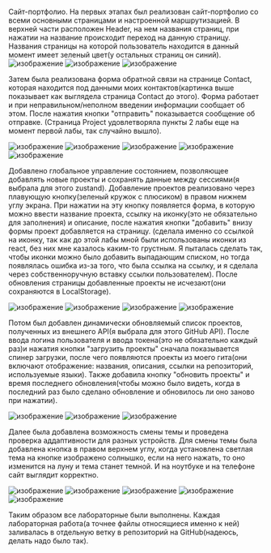 Сайт-портфолио.
На первых этапах был реализован сайт-портфолио со всеми основными страницами и настроенной маршрутизацией. В верхней части расположен Header, на нем названия страниц, при нажатии на название происходит переход на данную страницу. Названия страницы на которой пользователь находится в данный момент имеет зеленый цвет(у остальных страниц он синий).
![изображение](https://github.com/user-attachments/assets/7d943602-4178-4610-843a-85b3d71d631e)
![изображение](https://github.com/user-attachments/assets/09f7988a-a602-4c14-b4a4-cdab7ff2fb13)
![изображение](https://github.com/user-attachments/assets/6139296b-523e-4d81-8690-17d2dea0c2ed)

Затем была реализована форма обратной связи на странице Contact, которая находится под данными моих контактов(картинка выше показывает как выглядела страница Contact до этого). Форма работает и при неправильном/неполном введении информации сообщает об этом. После нажатия кнопки "отправить" показывается сообщение об отправке. (Страница Project удовлетворяла пункты 2 лабы еще на момент первой лабы, так случайно вышло).

![изображение](https://github.com/user-attachments/assets/e9ac58ea-8c8b-4c21-b5d3-d158c7aa15f1)
![изображение](https://github.com/user-attachments/assets/0262cfd9-9bb7-40fa-bc15-0e44192600ff)
![изображение](https://github.com/user-attachments/assets/d6f406cb-b03d-4164-a065-19fc96736e7b)
![изображение](https://github.com/user-attachments/assets/a0337c69-71b0-4036-ad7e-09100531a9fb)
![изображение](https://github.com/user-attachments/assets/93b1a119-e602-4fb9-846b-c675df7fd00c)

Добавлено глобальное управление состоянием, позволяющее добавлять новые проекты и сохранять данные между сессиями(я выбрала для этого zustand). Добавление проектов реализовано через плавующую кнопку(зеленый кружок с плюсиком) в правом нижнем углу экрана. При нажатии на эту кнопку появляется форма, в которую можно ввести название проекта, ссылку на иконку(это не обязательно для заполнения) и описание, после нажатия кнопки "добавить" внизу формы проект добавляется на страницу. (сделала именно со ссылкой на иконку, так как до этой лабы мной были использованы иконки из react, без них мне казалось каким-то грустным. Я пыталась сделать так, чтобы иконки можно было добавить выпадающим списком, но тогда появлялась ошибка из-за того, что была ссылка на ссылку, и я сделала через собственноручную вставку ссылки пользователем). После обновления страницы добавленные проекты не исчезают(они сохраняются в LocalStorage).

![изображение](https://github.com/user-attachments/assets/95653b2a-776a-4c92-a263-46f35b28eeed)
![изображение](https://github.com/user-attachments/assets/74bf6c01-88f8-4e65-8d85-80f839fe7c05)
![изображение](https://github.com/user-attachments/assets/5ebe4f47-8fa2-41fe-8513-8ad0371cbc61)
![изображение](https://github.com/user-attachments/assets/9ec7e26d-ae7a-447e-bdce-c490572e481b)

Потом был добавлен  динамически обновляемый список проектов, полученных из внешнего API(я выбрала для этого GitHub API). После ввода логина пользователя и ввода токена(это не обязательно каждый раз)и нажатия кнопки "загрузить проекты" сначала показывается спинер загрузки, после чего появляются проекты из моего гита(они включают отображение: названия, описания, ссылки на репозиторий, используемые языки). Также добавила кнопку "обновить проекты" и время последнего обновления(чтобы можно было видеть, когда в последний раз было сделано обновление и обновилось ли оно заново при нажатии).

![изображение](https://github.com/user-attachments/assets/38e9081e-cc4c-42e9-b371-5b83f4b30139)
![изображение](https://github.com/user-attachments/assets/ea032920-3392-4bca-b0bc-0f0687c7c1b5)
![изображение](https://github.com/user-attachments/assets/45528803-32b7-41ca-b376-ab7a66dc304c)

Далее была добавлена возможность смены темы и проведена проверка аддаптивности для разных устройств. Для смены темы была добавлена кнопка в правом верхнем углу, когда установлена светлая тема на кнопке изображено солнышко, если на него нажать, то оно изменится на луну и тема станет темной. И на ноутбуке и на телефоне сайт выглядит корректно.

![изображение](https://github.com/user-attachments/assets/65663587-666b-48d6-8ce8-bb889ee6bbd4)
![изображение](https://github.com/user-attachments/assets/82b7893e-8561-4bd8-b8f2-149e96a35f71)
![изображение](https://github.com/user-attachments/assets/e6e6e116-9247-4c70-8e8d-8aba9d143bb9)
![изображение](https://github.com/user-attachments/assets/f904ee4e-53e7-43ef-bafd-a41f278dcf62)
![изображение](https://github.com/user-attachments/assets/c2b1c801-fcd4-4466-8a8e-538c9a7db7f1)

Таким образом все лабораторные были выполнены. Каждая лабораторная работа(а точнее файлы относящиеся именно к ней) заливалась в отдельную ветку в репозиторий на GitHub(надеюсь, делать надо было так).
